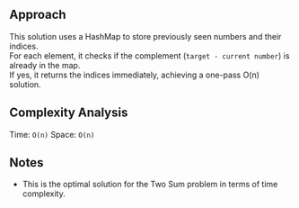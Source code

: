 ## Approach

This solution uses a HashMap to store previously seen numbers and their indices.  
For each element, it checks if the complement (`target - current number`) is already in the map.  
If yes, it returns the indices immediately, achieving a one-pass O(n) solution.

## Complexity Analysis

Time: `O(n)`
Space: `O(n)`

## Notes

- This is the optimal solution for the Two Sum problem in terms of time complexity.